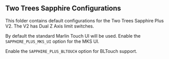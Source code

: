 ## Two Trees Sapphire Configurations

This folder contains default configurations for the Two Trees Sapphire Plus V2. The V2 has Dual Z Axis limit switches.

By default the standard Marlin Touch UI will be used. Enable the `SAPPHIRE_PLUS_MKS_UI` option for the MKS UI.

Enable the `SAPPHIRE_PLUS_BLTOUCH` option for BLTouch support.